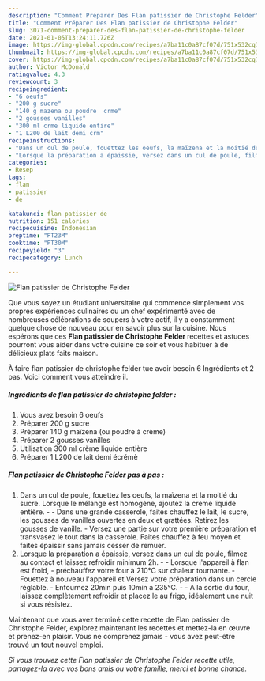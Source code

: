 ```yaml
---
description: "Comment Préparer Des Flan patissier de Christophe Felder"
title: "Comment Préparer Des Flan patissier de Christophe Felder"
slug: 3071-comment-preparer-des-flan-patissier-de-christophe-felder
date: 2021-01-05T13:24:11.726Z
image: https://img-global.cpcdn.com/recipes/a7ba11c0a87cf07d/751x532cq70/flan-patissier-de-christophe-felder-photo-principale-de-la-recette.jpg
thumbnail: https://img-global.cpcdn.com/recipes/a7ba11c0a87cf07d/751x532cq70/flan-patissier-de-christophe-felder-photo-principale-de-la-recette.jpg
cover: https://img-global.cpcdn.com/recipes/a7ba11c0a87cf07d/751x532cq70/flan-patissier-de-christophe-felder-photo-principale-de-la-recette.jpg
author: Victor McDonald
ratingvalue: 4.3
reviewcount: 3
recipeingredient:
- "6 oeufs"
- "200 g sucre"
- "140 g mazena ou poudre  crme"
- "2 gousses vanilles"
- "300 ml crme liquide entire"
- "1 L200 de lait demi crm"
recipeinstructions:
- "Dans un cul de poule, fouettez les oeufs, la maïzena et la moitié du sucre. Lorsque le mélange est homogène, ajoutez la crème liquide entière.  Dans une grande casserole, faites chauffez le lait, le sucre, les gousses de vanilles ouvertes en deux et grattées. Retirez les gousses de vanille. Versez une partie sur votre première préparation et transvasez le tout dans la casserole. Faites chauffez à feu moyen et faites épaissir sans jamais cesser de remuer."
- "Lorsque la préparation a épaissie, versez dans un cul de poule, filmez au contact et laissez refroidir minimum 2h.  Lorsque l&#39;appareil à flan est froid, préchauffez votre four à 210°C sur chaleur tournante. Fouettez à nouveau l&#39;appareil et Versez votre préparation dans un cercle réglable. Enfournez 20min puis 10min à 235°C.  A la sortie du four, laissez complètement refroidir et placez le au frigo, idéalement une nuit si vous résistez."
categories:
- Resep
tags:
- flan
- patissier
- de

katakunci: flan patissier de 
nutrition: 151 calories
recipecuisine: Indonesian
preptime: "PT23M"
cooktime: "PT30M"
recipeyield: "3"
recipecategory: Lunch

---
```



![Flan patissier de Christophe Felder](https://img-global.cpcdn.com/recipes/a7ba11c0a87cf07d/751x532cq70/flan-patissier-de-christophe-felder-photo-principale-de-la-recette.jpg)

Que vous soyez un étudiant universitaire qui commence simplement vos propres expériences culinaires ou un chef expérimenté avec de nombreuses célébrations de soupers à votre actif, il y a constamment quelque chose de nouveau pour en savoir plus sur la cuisine. Nous espérons que ces <strong> Flan patissier de Christophe Felder </strong> recettes et astuces pourront vous aider dans votre cuisine ce soir et vous habituer à de délicieux plats faits maison.

<!--inarticleads1-->

À faire flan patissier de christophe felder tue avoir besoin 6 Ingrédients et 2 pas. Voici comment vous atteindre il.

##### Ingrédients de flan patissier de christophe felder :

1. Vous avez besoin 6 oeufs
1. Préparer 200 g sucre
1. Préparer 140 g maïzena (ou poudre à crème)
1. Préparer 2 gousses vanilles
1. Utilisation 300 ml crème liquide entière
1. Préparer 1 L200 de lait demi écrémè




<!--inarticleads2-->

##### Flan patissier de Christophe Felder pas à pas :

1. Dans un cul de poule, fouettez les oeufs, la maïzena et la moitié du sucre. Lorsque le mélange est homogène, ajoutez la crème liquide entière. -  - Dans une grande casserole, faites chauffez le lait, le sucre, les gousses de vanilles ouvertes en deux et grattées. Retirez les gousses de vanille. - Versez une partie sur votre première préparation et transvasez le tout dans la casserole. Faites chauffez à feu moyen et faites épaissir sans jamais cesser de remuer.
1. Lorsque la préparation a épaissie, versez dans un cul de poule, filmez au contact et laissez refroidir minimum 2h. -  - Lorsque l&#39;appareil à flan est froid, - préchauffez votre four à 210°C sur chaleur tournante. - Fouettez à nouveau l&#39;appareil et Versez votre préparation dans un cercle réglable. - Enfournez 20min puis 10min à 235°C. -  - A la sortie du four, laissez complètement refroidir et placez le au frigo, idéalement une nuit si vous résistez.




<!--inarticleads1-->

<p>
Maintenant que vous avez terminé cette recette de Flan patissier de Christophe Felder, explorez maintenant les recettes et mettez-la en œuvre et prenez-en plaisir. Vous ne comprenez jamais - vous avez peut-être trouvé un tout nouvel emploi.
</p>

<p>
<i>Si vous trouvez cette Flan patissier de Christophe Felder recette utile, partagez-la avec vos bons amis ou votre famille, merci et bonne chance.</i>
</p>
